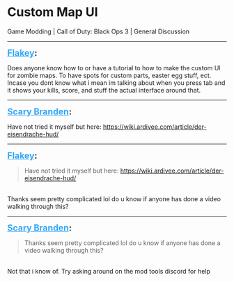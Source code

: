 # Custom Map UI
Game Modding | Call of Duty: Black Ops 3 | General Discussion

---
<strong style="font-size: 1.4em;"><span style="text-decoration: underline;text-decoration-color: #34a7f9;"><span style="color:#34a7f9;">Flakey</span></span>:</strong>

<p>Does anyone know how to or have a tutorial to how to make the custom UI for zombie maps. To have spots for custom parts, easter egg stuff, ect. Incase you dont know what i mean im talking about when you press tab and it shows your kills, score, and stuff the actual interface around that.</p>

---
<strong style="font-size: 1.4em;"><span style="text-decoration: underline;text-decoration-color: #34a7f9;"><span style="color:#34a7f9;">Scary Branden</span></span>:</strong>

<p>Have not tried it myself but here: <a href="https://wiki.ardivee.com/article/der-eisendrache-hud/">https://wiki.ardivee.com/article/der-eisendrache-hud/</a></p>

---
<strong style="font-size: 1.4em;"><span style="text-decoration: underline;text-decoration-color: #34a7f9;"><span style="color:#34a7f9;">Flakey</span></span>:</strong>

<p><blockquote>Have not tried it myself but here: <a href="https://wiki.ardivee.com/article/der-eisendrache-hud/">https://wiki.ardivee.com/article/der-eisendrache-hud/</a><br /></blockquote><br />Thanks seem pretty complicated lol do u know if anyone has done a video walking through this?</p>

---
<strong style="font-size: 1.4em;"><span style="text-decoration: underline;text-decoration-color: #34a7f9;"><span style="color:#34a7f9;">Scary Branden</span></span>:</strong>

<p><blockquote>Thanks seem pretty complicated lol do u know if anyone has done a video walking through this?<br /></blockquote><br />Not that i know of. Try asking around on the mod tools discord for help</p>
